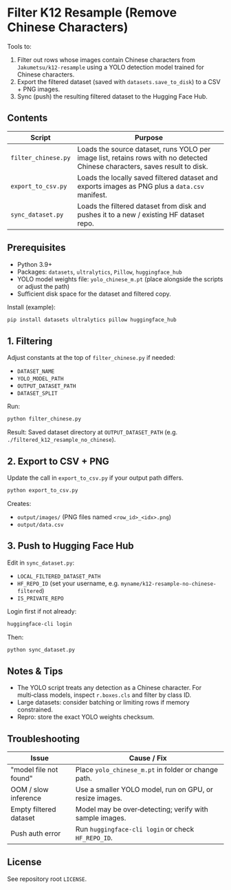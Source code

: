 # Filter K12 Resample (Remove Chinese Characters)

Tools to:
1. Filter out rows whose images contain Chinese characters from `Jakumetsu/k12-resample` using a YOLO detection model trained for Chinese characters.
2. Export the filtered dataset (saved with `datasets.save_to_disk`) to a CSV + PNG images.
3. Sync (push) the resulting filtered dataset to the Hugging Face Hub.

## Contents
| Script | Purpose |
|--------|---------|
| `filter_chinese.py` | Loads the source dataset, runs YOLO per image list, retains rows with no detected Chinese characters, saves result to disk. |
| `export_to_csv.py` | Loads the locally saved filtered dataset and exports images as PNG plus a `data.csv` manifest. |
| `sync_dataset.py` | Loads the filtered dataset from disk and pushes it to a new / existing HF dataset repo. |

## Prerequisites
- Python 3.9+
- Packages: `datasets`, `ultralytics`, `Pillow`, `huggingface_hub`
- YOLO model weights file: `yolo_chinese_m.pt` (place alongside the scripts or adjust the path)
- Sufficient disk space for the dataset and filtered copy.

Install (example):
```bash
pip install datasets ultralytics pillow huggingface_hub
```

## 1. Filtering
Adjust constants at the top of `filter_chinese.py` if needed:
- `DATASET_NAME`
- `YOLO_MODEL_PATH`
- `OUTPUT_DATASET_PATH`
- `DATASET_SPLIT`

Run:
```bash
python filter_chinese.py
```
Result: Saved dataset directory at `OUTPUT_DATASET_PATH` (e.g. `./filtered_k12_resample_no_chinese`).

## 2. Export to CSV + PNG
Update the call in `export_to_csv.py` if your output path differs.
```bash
python export_to_csv.py
```
Creates:
- `output/images/` (PNG files named `<row_id>_<idx>.png`)
- `output/data.csv`

## 3. Push to Hugging Face Hub
Edit in `sync_dataset.py`:
- `LOCAL_FILTERED_DATASET_PATH`
- `HF_REPO_ID` (set your username, e.g. `myname/k12-resample-no-chinese-filtered`)
- `IS_PRIVATE_REPO`

Login first if not already:
```bash
huggingface-cli login
```
Then:
```bash
python sync_dataset.py
```

## Notes & Tips
- The YOLO script treats any detection as a Chinese character. For multi‑class models, inspect `r.boxes.cls` and filter by class ID.
- Large datasets: consider batching or limiting rows if memory constrained.
- Repro: store the exact YOLO weights checksum.

## Troubleshooting
| Issue | Cause / Fix |
|-------|-------------|
| "model file not found" | Place `yolo_chinese_m.pt` in folder or change path. |
| OOM / slow inference | Use a smaller YOLO model, run on GPU, or resize images. |
| Empty filtered dataset | Model may be over‑detecting; verify with sample images. |
| Push auth error | Run `huggingface-cli login` or check `HF_REPO_ID`. |

## License
See repository root `LICENSE`.

